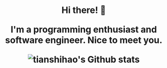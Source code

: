 <h1 align="center">

<center>Hi there! 👋</center>

I'm a programming enthusiast and software engineer. Nice to meet you.


![tianshihao's Github stats](https://github-readme-stats.vercel.app/api?username=tianshihao&count_private=true&show_icons=true&theme=buefy)

</h1>

<!--
**tianshihao/tianshihao** is a ✨ _special_ ✨ repository because its `README.md` (this file) appears on your GitHub profile.

Here are some ideas to get you started:

- 🔭 I’m currently working on ...
- 🌱 I’m currently learning ...
- 👯 I’m looking to collaborate on ...
- 🤔 I’m looking for help with ...
- 💬 Ask me about ...
- 📫 How to reach me: ...
- 😄 Pronouns: ...
- ⚡ Fun fact: ...
-->
